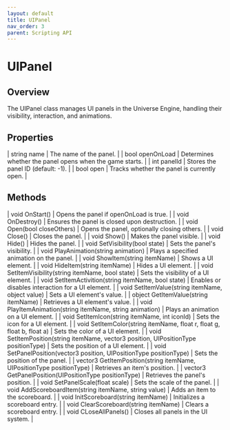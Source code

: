 ```yaml
---
layout: default
title: UIPanel
nav_order: 3
parent: Scripting API
---
```

# UIPanel

## Overview

The UIPanel class manages UI panels in the Universe Engine, handling their visibility, interaction, and animations.

## Properties

| string name | The name of the panel. |
| bool openOnLoad | Determines whether the panel opens when the game starts. |
| int panelId | Stores the panel ID (default: -1). |
| bool open | Tracks whether the panel is currently open. |

## Methods

| void OnStart() | Opens the panel if openOnLoad is true. |
| void OnDestroy() | Ensures the panel is closed upon destruction. |
| void Open(bool closeOthers) | Opens the panel, optionally closing others. |
| void Close() | Closes the panel. |
| void Show() | Makes the panel visible. |
| void Hide() | Hides the panel. |
| void SetVisibility(bool state) | Sets the panel's visibility. |
| void PlayAnimation(string animation) | Plays a specified animation on the panel. |
| void ShowItem(string itemName) | Shows a UI element. |
| void HideItem(string itemName) | Hides a UI element. |
| void SetItemVisibility(string itemName, bool state) | Sets the visibility of a UI element. |
| void SetItemActivition(string itemName, bool state) | Enables or disables interaction for a UI element. |
| void SetItemValue(string itemName, object value) | Sets a UI element's value. |
| object GetItemValue(string itemName) | Retrieves a UI element's value. |
| void PlayItemAnimation(string itemName, string animation) | Plays an animation on a UI element. |
| void SetItemIcon(string itemName, int iconId) | Sets the icon for a UI element. |
| void SetItemColor(string itemName, float r, float g, float b, float a) | Sets the color of a UI element. |
| void SetItemPosition(string itemName, vector3 position, UIPositionType positionType) | Sets the position of a UI element. |
| void SetPanelPosition(vector3 position, UIPositionType positionType) | Sets the position of the panel. |
| vector3 GetItemPosition(string itemName, UIPositionType positionType) | Retrieves an item's position. |
| vector3 GetPanelPosition(UIPositionType positionType) | Retrieves the panel's position. |
| void SetPanelScale(float scale) | Sets the scale of the panel. |
| void AddScoreboardItem(string itemName, string value) | Adds an item to the scoreboard. |
| void InitScoreboard(string itemName) | Initializes a scoreboard entry. |
| void ClearScoreboard(string itemName) | Clears a scoreboard entry. |
| void CLoseAllPanels() | Closes all panels in the UI system. |